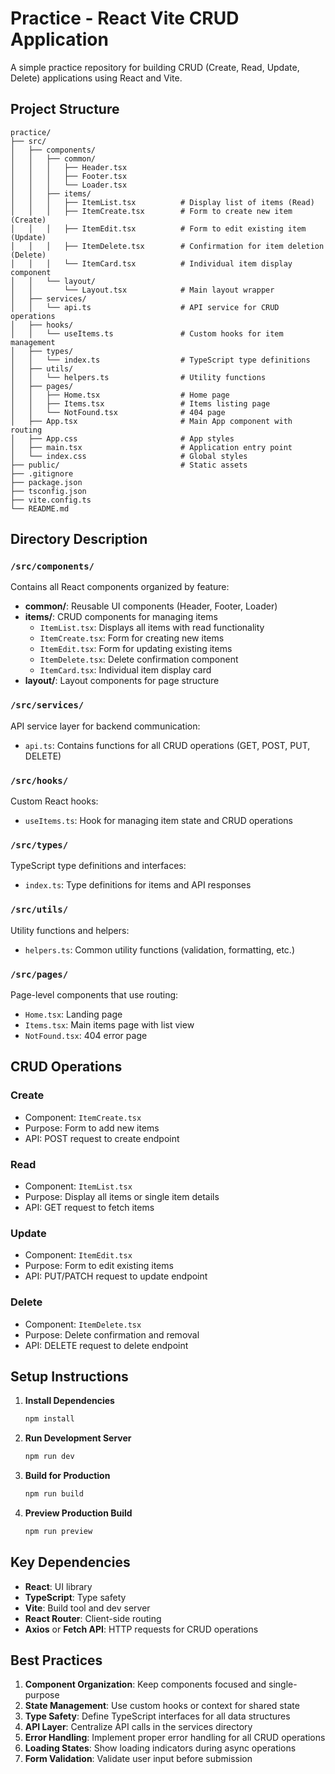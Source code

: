 # Practice - React Vite CRUD Application

A simple practice repository for building CRUD (Create, Read, Update, Delete) applications using React and Vite.

## Project Structure

```
practice/
├── src/
│   ├── components/
│   │   ├── common/
│   │   │   ├── Header.tsx
│   │   │   ├── Footer.tsx
│   │   │   └── Loader.tsx
│   │   ├── items/
│   │   │   ├── ItemList.tsx          # Display list of items (Read)
│   │   │   ├── ItemCreate.tsx        # Form to create new item (Create)
│   │   │   ├── ItemEdit.tsx          # Form to edit existing item (Update)
│   │   │   ├── ItemDelete.tsx        # Confirmation for item deletion (Delete)
│   │   │   └── ItemCard.tsx          # Individual item display component
│   │   └── layout/
│   │       └── Layout.tsx            # Main layout wrapper
│   ├── services/
│   │   └── api.ts                    # API service for CRUD operations
│   ├── hooks/
│   │   └── useItems.ts               # Custom hooks for item management
│   ├── types/
│   │   └── index.ts                  # TypeScript type definitions
│   ├── utils/
│   │   └── helpers.ts                # Utility functions
│   ├── pages/
│   │   ├── Home.tsx                  # Home page
│   │   ├── Items.tsx                 # Items listing page
│   │   └── NotFound.tsx              # 404 page
│   ├── App.tsx                       # Main App component with routing
│   ├── App.css                       # App styles
│   ├── main.tsx                      # Application entry point
│   └── index.css                     # Global styles
├── public/                           # Static assets
├── .gitignore
├── package.json
├── tsconfig.json
├── vite.config.ts
└── README.md
```

## Directory Description

### `/src/components/`
Contains all React components organized by feature:
- **common/**: Reusable UI components (Header, Footer, Loader)
- **items/**: CRUD components for managing items
  - `ItemList.tsx`: Displays all items with read functionality
  - `ItemCreate.tsx`: Form for creating new items
  - `ItemEdit.tsx`: Form for updating existing items
  - `ItemDelete.tsx`: Delete confirmation component
  - `ItemCard.tsx`: Individual item display card
- **layout/**: Layout components for page structure

### `/src/services/`
API service layer for backend communication:
- `api.ts`: Contains functions for all CRUD operations (GET, POST, PUT, DELETE)

### `/src/hooks/`
Custom React hooks:
- `useItems.ts`: Hook for managing item state and CRUD operations

### `/src/types/`
TypeScript type definitions and interfaces:
- `index.ts`: Type definitions for items and API responses

### `/src/utils/`
Utility functions and helpers:
- `helpers.ts`: Common utility functions (validation, formatting, etc.)

### `/src/pages/`
Page-level components that use routing:
- `Home.tsx`: Landing page
- `Items.tsx`: Main items page with list view
- `NotFound.tsx`: 404 error page

## CRUD Operations

### Create
- Component: `ItemCreate.tsx`
- Purpose: Form to add new items
- API: POST request to create endpoint

### Read
- Component: `ItemList.tsx`
- Purpose: Display all items or single item details
- API: GET request to fetch items

### Update
- Component: `ItemEdit.tsx`
- Purpose: Form to edit existing items
- API: PUT/PATCH request to update endpoint

### Delete
- Component: `ItemDelete.tsx`
- Purpose: Delete confirmation and removal
- API: DELETE request to delete endpoint

## Setup Instructions

1. **Install Dependencies**
   ```bash
   npm install
   ```

2. **Run Development Server**
   ```bash
   npm run dev
   ```

3. **Build for Production**
   ```bash
   npm run build
   ```

4. **Preview Production Build**
   ```bash
   npm run preview
   ```

## Key Dependencies

- **React**: UI library
- **TypeScript**: Type safety
- **Vite**: Build tool and dev server
- **React Router**: Client-side routing
- **Axios** or **Fetch API**: HTTP requests for CRUD operations

## Best Practices

1. **Component Organization**: Keep components focused and single-purpose
2. **State Management**: Use custom hooks or context for shared state
3. **Type Safety**: Define TypeScript interfaces for all data structures
4. **API Layer**: Centralize API calls in the services directory
5. **Error Handling**: Implement proper error handling for all CRUD operations
6. **Loading States**: Show loading indicators during async operations
7. **Form Validation**: Validate user input before submission
